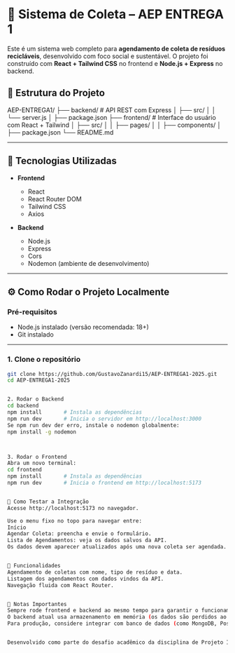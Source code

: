# 🌱 Sistema de Coleta – AEP ENTREGA 1

Este é um sistema web completo para **agendamento de coleta de resíduos recicláveis**, desenvolvido com foco social e sustentável. O projeto foi construído com **React + Tailwind CSS** no frontend e **Node.js + Express** no backend.

## 📁 Estrutura do Projeto

AEP-ENTREGA1/
├── backend/ # API REST com Express
│ ├── src/
│ │ └── server.js
│ ├── package.json
├── frontend/ # Interface do usuário com React + Tailwind
│ ├── src/
│ │ ├── pages/
│ │ ├── components/
│ ├── package.json
└── README.md


---

## 🚀 Tecnologias Utilizadas

- **Frontend**
  - React
  - React Router DOM
  - Tailwind CSS
  - Axios

- **Backend**
  - Node.js
  - Express
  - Cors
  - Nodemon (ambiente de desenvolvimento)

---

## ⚙️ Como Rodar o Projeto Localmente

### Pré-requisitos

- Node.js instalado (versão recomendada: 18+)
- Git instalado

---

### 1. Clone o repositório

```bash
git clone https://github.com/GustavoZanardi15/AEP-ENTREGA1-2025.git
cd AEP-ENTREGA1-2025


2. Rodar o Backend
cd backend
npm install       # Instala as dependências
npm run dev       # Inicia o servidor em http://localhost:3000
Se npm run dev der erro, instale o nodemon globalmente:
npm install -g nodemon



3. Rodar o Frontend
Abra um novo terminal:
cd frontend
npm install       # Instala as dependências
npm run dev       # Inicia o frontend em http://localhost:5173


🧪 Como Testar a Integração
Acesse http://localhost:5173 no navegador.

Use o menu fixo no topo para navegar entre:
Início
Agendar Coleta: preencha e envie o formulário.
Lista de Agendamentos: veja os dados salvos da API.
Os dados devem aparecer atualizados após uma nova coleta ser agendada.


📝 Funcionalidades
Agendamento de coletas com nome, tipo de resíduo e data.
Listagem dos agendamentos com dados vindos da API.
Navegação fluida com React Router.


📌 Notas Importantes
Sempre rode frontend e backend ao mesmo tempo para garantir o funcionamento completo.
O backend atual usa armazenamento em memória (os dados são perdidos ao reiniciar o servidor).
Para produção, considere integrar com banco de dados (como MongoDB, PostgreSQL etc.).


Desenvolvido como parte do desafio acadêmico da disciplina de Projeto Integrador (Unicesumar – 2025).